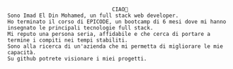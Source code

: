                                      CIAO👋
    Sono Imad El Din Mohamed, un full stack web developer.
    Ho terminato il corso di EPICODE, un bootcamp di 6 mesi dove mi hanno insegnato le principali tecnologie full stack.
    Mi reputo una persona seria, affidabile e che cerca di portare a termine i compiti nei tempi stabiliti.
    Sono alla ricerca di un'azienda che mi permetta di migliorare le mie capacità.
	Su github potrete visionare i miei progetti.
